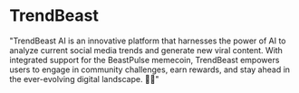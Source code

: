 # TrendBeast
"TrendBeast AI is an innovative platform that harnesses the power of AI to analyze current social media trends and generate new viral content. With integrated support for the BeastPulse memecoin, TrendBeast empowers users to engage in community challenges, earn rewards, and stay ahead in the ever-evolving digital landscape. 🚀✨"
